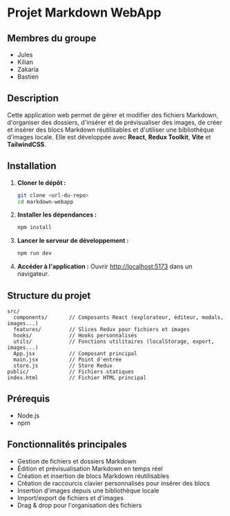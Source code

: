 # Projet Markdown WebApp

## Membres du groupe

- Jules
- Kilian
- Zakaria
- Bastien

## Description

Cette application web permet de gérer et modifier des fichiers Markdown, d'organiser des dossiers, d'insérer et de prévisualiser des images, de créer et insérer des blocs Markdown réutilisables et d'utiliser une bibliothèque d'images locale. Elle est développée avec **React**, **Redux Toolkit**, **Vite** et **TailwindCSS**.

## Installation

1. **Cloner le dépôt :**

   ```sh
   git clone <url-du-repo>
   cd markdown-webapp
   ```

2. **Installer les dépendances :**

   ```sh
   npm install
   ```

3. **Lancer le serveur de développement :**

   ```sh
   npm run dev
   ```

4. **Accéder à l'application :**
   Ouvrir [http://localhost:5173](http://localhost:5173) dans un navigateur.

## Structure du projet

```
src/
  components/       // Composants React (explorateur, éditeur, modals, images...)
  features/         // Slices Redux pour fichiers et images
  hooks/            // Hooks personnalisés
  utils/            // Fonctions utilitaires (localStorage, export, images...)
  App.jsx           // Composant principal
  main.jsx          // Point d'entrée
  store.js          // Store Redux
public/             // Fichiers statiques
index.html          // Fichier HTML principal
```

## Prérequis

- Node.js
- npm

## Fonctionnalités principales

- Gestion de fichiers et dossiers Markdown
- Édition et prévisualisation Markdown en temps réel
- Création et insertion de blocs Markdown réutilisables
- Création de raccourcis clavier personnalisés pour insérer des blocs
- Insertion d'images depuis une bibliothèque locale
- Import/export de fichiers et d'images
- Drag & drop pour l'organisation des fichiers
